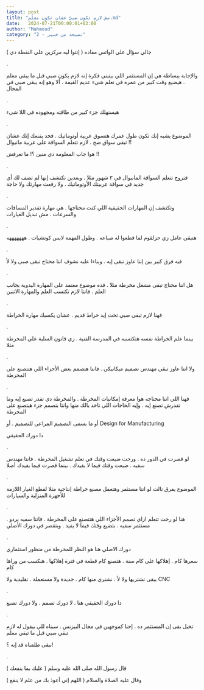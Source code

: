 ```yaml
---
layout: post
title: "مش لازم تكون صبيّ عشان تكون معلّم.md"
date:   2024-07-21T00:00:01+03:00
author: "Mahmoud"
category: "2 - نصيحة من خبير"
---
```

جالي سؤال على الواتس مفاده ( إنتوا ليه مركزين على النقطة
دي )

.

والإجابة ببساطة هي إن المستثمر اللي بيتبنى فكرة إنه لازم
يكون صبي قبل ما يبقى معلم . هيضيع وقت كبير من عمره في تعلم شيء عديم
القيمة . ألا وهو إنه يبقى صبي في المجال

.

هيستهلك جزء كبير من طاقته ومجهوده في اللا شيء

.

الموضوع يشبه إنك تكون طول عمرك هتسوق عربية أوتوماتيك .
فحد يقنعك إنك عشان تبقى سواق صح . لازم تتعلم السواقة على عربية
مانيوال !!

هوا جاب المعلومة دي منين ؟! ما تعرفش !!

.

فتروح تتعلم السواقة المانيوال في ٣ شهور مثلا . وبعدين
تكتشف إنها لم تضف لك أي جديد في سواقة عربيتك الأوتوماتيك . ولا رفعت
مهارتك ولا حاجة

.

وتكتشف إن المهارات الحقيقية اللي كنت محتاجها . هي مهارة
تقدير المسافات والسرعات . مش تبديل الغيارات

.

هتبقى عامل زي حزلقوم لما قطعوا له صباعه . وطول المهمة
لابس كوتشيات . هههههههه

.

فيه فرق كبير بين إنتا عاوز تبقى إيه . وبناءا عليه نشوف
انتا محتاج تبقى صبي ولا لأ

.

هل انتا محتاج تبقى مشغل مخرطة مثلا . فده موضوع معتمد على
المهارة اليدوية بجانب العلم . فانتا لازم تكتسب العلم والمهارة
الاتنين

.

فهنا لازم تبقى صبي تحت إيد خراط قديم . عشان يكسبك مهارة
الخراطة

.

بينما علم الخراطة نفسه هتكتسبه في المدرسة الفنية . زي
قانون السلبة على المخرطة مثلا

.

ولا انتا عاوز تبقى مهندس تصميم ميكانيكي . فانتا هتصمم
بعض الأجزاء اللي هتتصنع على المخرطة

.

فهنا اللي انتا محتاجه هوا معرفة إمكانيات المخرطة .
والمخرطة دي تقدر تصنع إيه وما تقدرش تصنع إيه . وإيه الحاجات اللي تاخد
بالك منها وانتا بتصمم جزء هيتصنع على المخرطة

أو ما يسمى التصميم المراعي للتصميم . أو Design
for Manufacturing

دا دورك الحقيقي

.

لو قصرت في الدور ده . ورحت ضيعت وقتك في تعلم تشغيل
المخرطة . فانتا مهندس سفيه . ضيعت وقتك فيما لا يفيدك . بينما قصرت فيما
يفيدك أصلا

.

الموضوع يفرق تالت لو انتا مستثمر وهتعمل مصنع خراطة
إنتاجية مثلا لقطع الغيار اللازمة للأجهزة المنزلية والسيارات

.

هنا لو رحت تتعلم ازاي تصمم الأجزاء اللي هتتصنع على
المخرطة . فانتا سفيه بردو . مستثمر سفيه . بتضيع وقتك فيما لا يفيد .
وبتقصر في دورك الأصلي

.

دورك الاصلي هنا هو النظر للمخرطة من منظور
استثماري

سعرها كام . إهلاكها على كام سنة . هتصنع كام قطعة في فترة
إهلاكها . هنكسب من وراها كام

يبقى نشتريها ولا لأ . نشتري منها كام . جديدة ولا مستعملة
. تقليدية ولا CNC

.

دا دورك الحقيقي هنا . لا دورك تصمم . ولا دورك
تصنع

.

تخيل بقى إن المستثمر ده . إحنا كموجهين في مجال البيزنس .
سبناه للي بيقول له لازم تبقى صبي قبل ما تبقى معلم

نبقى ظلمناه قد إيه ؟!

.

قال رسول الله صلى الله عليه وسلم ( عليك بما ينفعك
)

وقال عليه الصلاة والسلام ( اللهم إني أعوذ بك من علم لا
ينفع )

